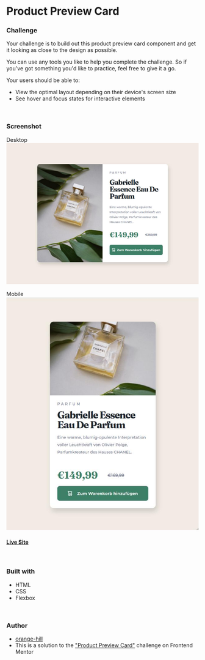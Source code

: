 # Product Preview Card



### Challenge

Your challenge is to build out this product preview card component and get it looking as close to the design as possible.

You can use any tools you like to help you complete the challenge. So if you've got something you'd like to practice, feel free to give it a go.

Your users should be able to:

- View the optimal layout depending on their device's screen size
- See hover and focus states for interactive elements


<br>


### Screenshot
Desktop
<br>
![](./img/screenshot_desktop.jpg) 

Mobile
<br>
![](./img/screenshot_mobile.jpg) 

#### [Live Site](https://orange-hill.github.io/product-preview-card/)


<br>


### Built with

- HTML
- CSS
- Flexbox

<br>

### Author

- [orange-hill](https://www.orange-hill.net)
- This is a solution to the ["Product Preview Card"](https://www.frontendmentor.io/challenges/product-preview-card-component-GO7UmttRfa) challenge on Frontend Mentor


